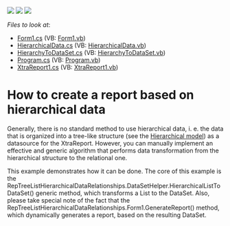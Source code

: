 <!-- default badges list -->
![](https://img.shields.io/endpoint?url=https://codecentral.devexpress.com/api/v1/VersionRange/128599596/22.2.2%2B)
[![](https://img.shields.io/badge/Open_in_DevExpress_Support_Center-FF7200?style=flat-square&logo=DevExpress&logoColor=white)](https://supportcenter.devexpress.com/ticket/details/E1741)
[![](https://img.shields.io/badge/📖_How_to_use_DevExpress_Examples-e9f6fc?style=flat-square)](https://docs.devexpress.com/GeneralInformation/403183)
<!-- default badges end -->
<!-- default file list -->
*Files to look at*:

* [Form1.cs](./CS/Form1.cs) (VB: [Form1.vb](./VB/Form1.vb))
* [HierarchicalData.cs](./CS/HierarchicalData.cs) (VB: [HierarchicalData.vb](./VB/HierarchicalData.vb))
* [HierarchyToDataSet.cs](./CS/HierarchyToDataSet.cs) (VB: [HierarchyToDataSet.vb](./VB/HierarchyToDataSet.vb))
* [Program.cs](./CS/Program.cs) (VB: [Program.vb](./VB/Program.vb))
* [XtraReport1.cs](./CS/XtraReport1.cs) (VB: [XtraReport1.vb](./VB/XtraReport1.vb))
<!-- default file list end -->
# How to create a report based on hierarchical data


<p>Generally, there is no standard method to use hierarchical data, i. e. the data that is organized into a tree-like structure (see the <a href="http://en.wikipedia.org/wiki/Hierarchical_model">Hierarchical model</a>) as a datasource for the XtraReport. However, you can manually implement an effective and generic algorithm that performs data transformation from the hierarchical structure to the relational one.</p><p>This example demonstrates how it can be done. The core of this example is the RepTreeListHierarchicalDataRelationships.DataSetHelper.HierarchicalListToDataSet<T>() generic method, which transforms a List<T> to the DataSet. Also, please take special note of the fact that the RepTreeListHierarchicalDataRelationships.Form1.GenerateReport() method, which dynamically generates a report, based on the resulting DataSet.</p>

<br/>



